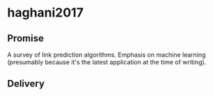 # haghani2017

## Promise

A survey of link prediction algorithms. Emphasis on machine learning (presumably because it's the latest application at the time of writing). 

## Delivery